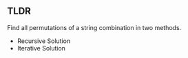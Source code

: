 ## TLDR
Find all permutations of a string combination in two methods.  
<ul>
  <li>Recursive Solution</li>
  <li>Iterative Solution</li>
</ul>

